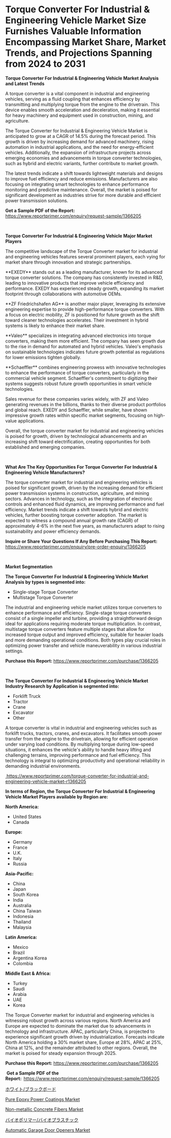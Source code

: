 <p><h1>Torque Converter For Industrial & Engineering Vehicle Market Size Furnishes Valuable Information Encompassing Market Share, Market Trends, and Projections Spanning from 2024 to 2031</h1></p><p><strong>Torque Converter For Industrial & Engineering Vehicle Market Analysis and Latest Trends</strong></p>
<p><p>A torque converter is a vital component in industrial and engineering vehicles, serving as a fluid coupling that enhances efficiency by transmitting and multiplying torque from the engine to the drivetrain. This device enables smooth acceleration and deceleration, making it essential for heavy machinery and equipment used in construction, mining, and agriculture.</p><p>The Torque Converter for Industrial & Engineering Vehicle Market is anticipated to grow at a CAGR of 14.5% during the forecast period. This growth is driven by increasing demand for advanced machinery, rising automation in industrial applications, and the need for energy-efficient vehicles. Additionally, the expansion of infrastructure projects across emerging economies and advancements in torque converter technologies, such as hybrid and electric variants, further contribute to market growth.</p><p>The latest trends indicate a shift towards lightweight materials and designs to improve fuel efficiency and reduce emissions. Manufacturers are also focusing on integrating smart technologies to enhance performance monitoring and predictive maintenance. Overall, the market is poised for significant development as industries strive for more durable and efficient power transmission solutions.</p></p>
<p><strong>Get a Sample PDF of the Report:&nbsp;</strong> <a href="https://www.reportprimer.com/enquiry/request-sample/1366205">https://www.reportprimer.com/enquiry/request-sample/1366205</a></p>
<p>&nbsp;</p>
<p><strong>Torque Converter For Industrial & Engineering Vehicle Major Market Players</strong></p>
<p><p>The competitive landscape of the Torque Converter market for industrial and engineering vehicles features several prominent players, each vying for market share through innovation and strategic partnerships.</p><p>**EXEDY** stands out as a leading manufacturer, known for its advanced torque converter solutions. The company has consistently invested in R&D, leading to innovative products that improve vehicle efficiency and performance. EXEDY has experienced steady growth, expanding its market footprint through collaborations with automotive OEMs.</p><p>**ZF Friedrichshafen AG** is another major player, leveraging its extensive engineering expertise to provide high-performance torque converters. With a focus on electric mobility, ZF is positioned for future growth as the shift toward cleaner technologies accelerates. Their investment in hybrid systems is likely to enhance their market share.</p><p>**Valeo** specializes in integrating advanced electronics into torque converters, making them more efficient. The company has seen growth due to the rise in demand for automated and hybrid vehicles. Valeo's emphasis on sustainable technologies indicates future growth potential as regulations for lower emissions tighten globally.</p><p>**Schaeffler** combines engineering prowess with innovative technologies to enhance the performance of torque converters, particularly in the commercial vehicle segment. Schaeffler's commitment to digitizing their systems suggests robust future growth opportunities in smart vehicle technologies.</p><p>Sales revenue for these companies varies widely, with ZF and Valeo generating revenues in the billions, thanks to their diverse product portfolios and global reach. EXEDY and Schaeffler, while smaller, have shown impressive growth rates within specific market segments, focusing on high-value applications.</p><p>Overall, the torque converter market for industrial and engineering vehicles is poised for growth, driven by technological advancements and an increasing shift toward electrification, creating opportunities for both established and emerging companies.</p></p>
<p>&nbsp;</p>
<p><strong>What Are The Key Opportunities For Torque Converter For Industrial & Engineering Vehicle Manufacturers?</strong></p>
<p><p>The torque converter market for industrial and engineering vehicles is poised for significant growth, driven by the increasing demand for efficient power transmission systems in construction, agriculture, and mining sectors. Advances in technology, such as the integration of electronic controls and enhanced fluid dynamics, are improving performance and fuel efficiency. Market trends indicate a shift towards hybrid and electric vehicles, further boosting torque converter adoption. The market is expected to witness a compound annual growth rate (CAGR) of approximately 4-6% in the next five years, as manufacturers adapt to rising sustainability and power efficiency demands.</p></p>
<p><strong>Inquire or Share Your Questions If Any Before Purchasing This Report:</strong> <a href="https://www.reportprimer.com/enquiry/pre-order-enquiry/1366205">https://www.reportprimer.com/enquiry/pre-order-enquiry/1366205</a></p>
<p>&nbsp;</p>
<p><strong>Market Segmentation</strong></p>
<p><strong>The Torque Converter For Industrial & Engineering Vehicle Market Analysis by types is segmented into:</strong></p>
<p><ul><li>Single-stage Torque Converter</li><li>Multistage Torque Converter</li></ul></p>
<p><p>The industrial and engineering vehicle market utilizes torque converters to enhance performance and efficiency. Single-stage torque converters consist of a single impeller and turbine, providing a straightforward design ideal for applications requiring moderate torque multiplication. In contrast, multistage torque converters feature multiple stages that allow for increased torque output and improved efficiency, suitable for heavier loads and more demanding operational conditions. Both types play crucial roles in optimizing power transfer and vehicle maneuverability in various industrial settings.</p></p>
<p><strong>Purchase this Report:&nbsp;</strong><a href="https://www.reportprimer.com/purchase/1366205">https://www.reportprimer.com/purchase/1366205</a></p>
<p>&nbsp;</p>
<p><strong>The Torque Converter For Industrial & Engineering Vehicle Market Industry Research by Application is segmented into:</strong></p>
<p><ul><li>Forklift Truck</li><li>Tractor</li><li>Crane</li><li>Excavator</li><li>Other</li></ul></p>
<p><p>A torque converter is vital in industrial and engineering vehicles such as forklift trucks, tractors, cranes, and excavators. It facilitates smooth power transfer from the engine to the drivetrain, allowing for efficient operation under varying load conditions. By multiplying torque during low-speed situations, it enhances the vehicle's ability to handle heavy lifting and challenging terrains, improving performance and fuel efficiency. This technology is integral to optimizing productivity and operational reliability in demanding industrial environments.</p></p>
<p><a href="https://www.reportprimer.com/torque-converter-for-industrial-and-engineering-vehicle-market-r1366205">&nbsp;https://www.reportprimer.com/torque-converter-for-industrial-and-engineering-vehicle-market-r1366205</a></p>
<p><strong>In terms of Region, the Torque Converter For Industrial & Engineering Vehicle Market Players available by Region are:</strong></p>
<p>
    <p> <strong> North America: </strong>
        <ul>
            <li>United States</li>
            <li>Canada</li>
        </ul>
        </p> 
    <p> <strong> Europe: </strong>
        <ul>
            <li>Germany</li>
            <li>France</li>
            <li>U.K.</li>
            <li>Italy</li>
            <li>Russia</li>
        </ul>
        </p> 
    <p> <strong> Asia-Pacific: </strong>
        <ul>
            <li>China</li>
            <li>Japan</li>
            <li>South Korea</li>
            <li>India</li>
            <li>Australia</li>
            <li>China Taiwan</li>
            <li>Indonesia</li>
            <li>Thailand</li>
            <li>Malaysia</li>
        </ul>
        </p> 
    <p> <strong> Latin America: </strong>
        <ul>
            <li>Mexico</li>
            <li>Brazil</li>
            <li>Argentina Korea</li>
            <li>Colombia</li>
        </ul>
        </p> 
    <p> <strong> Middle East & Africa: </strong>
        <ul>
            <li>Turkey</li>
            <li>Saudi</li>
            <li>Arabia</li>
            <li>UAE</li>
            <li>Korea</li>
        </ul>
    </p>
    </p>
<p><p>The Torque Converter market for industrial and engineering vehicles is witnessing robust growth across various regions. North America and Europe are expected to dominate the market due to advancements in technology and infrastructure. APAC, particularly China, is projected to experience significant growth driven by industrialization. Forecasts indicate North America holding a 30% market share, Europe at 28%, APAC at 25%, China at 12%, and the remainder attributed to other regions. Overall, the market is poised for steady expansion through 2025.</p></p>
<p><strong>Purchase this Report: </strong><a href="https://www.reportprimer.com/purchase/1366205">https://www.reportprimer.com/purchase/1366205</a></p>
<p>&nbsp;<strong>Get a Sample PDF of the Report:&nbsp;&nbsp;</strong><a href="https://www.reportprimer.com/enquiry/request-sample/1366205">https://www.reportprimer.com/enquiry/request-sample/1366205</a></p>
<p><strong></strong></p>
<p><p><a href="https://williamkable67.medium.com/%E3%82%B0%E3%83%AD%E3%83%BC%E3%83%90%E3%83%AB%E3%83%9B%E3%83%AF%E3%82%A4%E3%83%88%E3%83%9C%E3%83%BC%E3%83%89-%E3%83%96%E3%83%A9%E3%83%83%E3%82%AF%E3%83%9C%E3%83%BC%E3%83%89%E5%B8%82%E5%A0%B4%E3%82%BB%E3%82%AF%E3%82%BF%E3%83%BC-%E7%A8%AE%E9%A1%9E-%E7%94%A8%E9%80%94-%E5%B8%82%E5%A0%B4%E3%83%97%E3%83%AC%E3%83%BC%E3%83%A4%E3%83%BC%E3%81%AE%E6%88%A6%E7%95%A5-%E5%9C%B0%E5%9F%9F%E5%88%A5%E6%88%90%E9%95%B7%E3%81%AE%E6%B4%9E%E5%AF%9F-%E4%BB%8A%E5%BE%8C%E3%81%AE%E4%BA%88%E6%B8%AC-2024%E5%B9%B4-2031%E5%B9%B4-4047a5242d76?postPublishedType=repub">ホワイト/ブラックボード</a></p><p><a href="https://medium.com/@benniedonaldson54/pure-epoxy-power-coatings-market-trends-and-regional-insights-forecasted-for-period-from-2024-to-d4692ece4dba">Pure Epoxy Power Coatings Market</a></p><p><a href="https://issuu.com/reportprime-2/docs/non-metallic-concrete-fibers-market_e27a27f64fe2dc">Non-metallic Concrete Fibers Market</a></p><p><a href="https://williamkable67.medium.com/%E3%83%90%E3%82%A4%E3%82%AA%E3%83%9D%E3%83%AA%E3%83%9E%E3%83%BC-%E3%83%90%E3%82%A4%E3%82%AA%E3%83%97%E3%83%A9%E3%82%B9%E3%83%81%E3%83%83%E3%82%AF%E5%B8%82%E5%A0%B4%E3%81%AE%E8%A9%B3%E7%B4%B0%E5%88%86%E6%9E%90-%E3%83%88%E3%83%AC%E3%83%B3%E3%83%89-%E5%B8%82%E5%A0%B4%E3%82%BB%E3%82%B0%E3%83%A1%E3%83%B3%E3%83%86%E3%83%BC%E3%82%B7%E3%83%A7%E3%83%B3-%E7%AB%B6%E5%90%88%E5%88%86%E6%9E%90-6375c266ead8?postPublishedType=repub">バイオポリマー/バイオプラスチック</a></p><p><a href="https://www.linkedin.com/pulse/automatic-garage-door-openers-market-industry-trends-forecast-6tqff">Automatic Garage Door Openers Market</a></p></p>